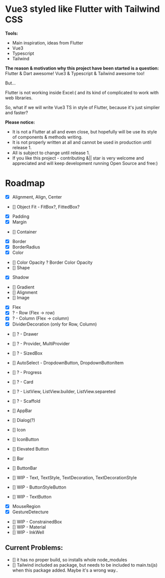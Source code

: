 # Vue3 styled like Flutter with Tailwind CSS

**Tools:**

- Main inspiration, ideas from Flutter
- Vue3
- Typescript
- Tailwind

**The reason & motivation why this project have been started is a question:**
Flutter & Dart awesome!
Vue3 & Typescript & Tailwind awesome too!

But...

Flutter is not working inside Excel:( and its kind of complicated to work with web libraries.

So, what if we will write Vue3 TS in style of Flutter, because it's just simplier and faster?

**Please notice:**

- It is not a Flutter at all and even close, but hopefully will be use its style of components & methods writing.
- It is not properly written at all and cannot be used in production until release 1.
- All is subject to change until release 1.
- If you like this project - contributing &|| star is very welcome and appreciated and will keep development running Open Source and free:)

# Roadmap

- [x] Alignment, Align, Center
- [] Object Fit - FitBox?, FittedBox?
- [x] Padding
- [x] Margin
- [] Container

- [x] Border
- [x] BorderRadius
- [x] Color
- [] Color Opacity ? Border Color Opacity
- [] Shape
- [x] Shadow
- [] Gradient
- [] Alignment
- [] Image

- [x] Flex
- [x] ? - Row (Flex -> row)
- [x] ? - Column (Flex -> column)
- [x] DividerDecoration (only for Row, Column)
- [] ? - Drawer
- [] ? - Provider, MultiProvider
- [] ? - SizedBox
- [] AutoSelect - DropdownButton, DropdownButtonItem
- [] ? - Progress
- [] ? - Card
- [] ? - ListView, ListView.builder, ListView.separeted
- [] ? - Scaffold
- [] AppBar
- [] Dialog(?)
- [] Icon
- [] IconButton
- [] Elevated Button
- [] Bar
- [] ButtonBar

- [] WIP - Text, TextStyle, TextDecoration, TextDecorationStyle
- [] WIP - ButtonStyleButton
- [] WIP - TextButton
- [x] MouseRegion
- [x] GestureDetecture
- [] WIP - ConstrainedBox
- [] WIP - Material
- [] WIP - InkWell

## Current Problems:

- [] it has no proper build, so installs whole node_modules
- [] Tailwind included as package, but needs to be included to main.ts(js) when this package added. Maybe it's a wrong way..
